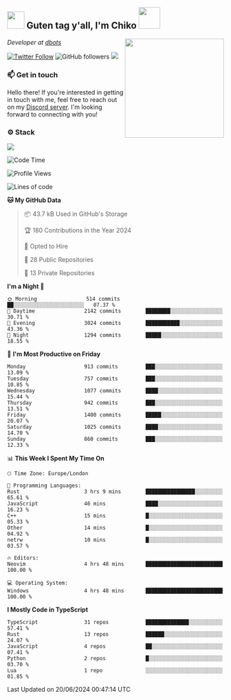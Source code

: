 <h2><img src="https://cdn.discordapp.com/emojis/1100181376730402906.gif?quality=lossless" width="40"> Guten tag y'all, I'm Chiko <img src="https://a.ppy.sh/15907233" width="50"></h2>
<a href="https://cataas.com"><img align='right' src="https://cataas.com/cat" width="230"></a>
<p><em>Developer at <a href="https://github.com/dbotsfun">dbots</a></em></p>

[![Twitter Follow](https://img.shields.io/twitter/follow/chikoxq?label=Follow)](https://twitter.com/intent/follow?screen_name=chikoxq)
![GitHub followers](https://img.shields.io/github/followers/chikof?label=Follow&style=social)
![](https://komarev.com/ghpvc/?username=chikof&color=blue)

### 📫 Get in touch
Hello there! If you're interested in getting in touch with me, feel free to reach out on my [Discord server](https://discord.gg/sejc7TnX6N). I'm looking forward to connecting with you!

### ⚙️ Stack
[![](https://skillicons.dev/icons?i=git,kubernetes,docker,js,ts,cloudflare,css,deno,express,graphql,html,mongodb,nestjs,py,react,apollo,bash,java,lua,nextjs,netlify,nodejs,ps,powershell,rust,neovim,tauri,sentry,postgres,tailwind,prisma,actix,workers)](https://skillicons.dev)

<!--START_SECTION:waka-->
![Code Time](http://img.shields.io/badge/Code%20Time-1%2C785%20hrs%202%20mins-blue)

![Profile Views](http://img.shields.io/badge/Profile%20Views-2-blue)

![Lines of code](https://img.shields.io/badge/From%20Hello%20World%20I%27ve%20Written-6.3%20million%20lines%20of%20code-blue)

**🐱 My GitHub Data** 

> 📦 43.7 kB Used in GitHub's Storage 
 > 
> 🏆 180 Contributions in the Year 2024
 > 
> 💼 Opted to Hire
 > 
> 📜 28 Public Repositories 
 > 
> 🔑 13 Private Repositories 
 > 
**I'm a Night 🦉** 

```text
🌞 Morning                514 commits         ██░░░░░░░░░░░░░░░░░░░░░░░   07.37 % 
🌆 Daytime                2142 commits        ████████░░░░░░░░░░░░░░░░░   30.71 % 
🌃 Evening                3024 commits        ███████████░░░░░░░░░░░░░░   43.36 % 
🌙 Night                  1294 commits        █████░░░░░░░░░░░░░░░░░░░░   18.55 % 
```
📅 **I'm Most Productive on Friday** 

```text
Monday                   913 commits         ███░░░░░░░░░░░░░░░░░░░░░░   13.09 % 
Tuesday                  757 commits         ███░░░░░░░░░░░░░░░░░░░░░░   10.85 % 
Wednesday                1077 commits        ████░░░░░░░░░░░░░░░░░░░░░   15.44 % 
Thursday                 942 commits         ███░░░░░░░░░░░░░░░░░░░░░░   13.51 % 
Friday                   1400 commits        █████░░░░░░░░░░░░░░░░░░░░   20.07 % 
Saturday                 1025 commits        ████░░░░░░░░░░░░░░░░░░░░░   14.70 % 
Sunday                   860 commits         ███░░░░░░░░░░░░░░░░░░░░░░   12.33 % 
```


📊 **This Week I Spent My Time On** 

```text
🕑︎ Time Zone: Europe/London

💬 Programming Languages: 
Rust                     3 hrs 9 mins        ████████████████░░░░░░░░░   65.61 % 
JavaScript               46 mins             ████░░░░░░░░░░░░░░░░░░░░░   16.23 % 
C++                      15 mins             █░░░░░░░░░░░░░░░░░░░░░░░░   05.33 % 
Other                    14 mins             █░░░░░░░░░░░░░░░░░░░░░░░░   04.92 % 
netrw                    10 mins             █░░░░░░░░░░░░░░░░░░░░░░░░   03.57 % 

🔥 Editors: 
Neovim                   4 hrs 48 mins       █████████████████████████   100.00 % 

💻 Operating System: 
Windows                  4 hrs 48 mins       █████████████████████████   100.00 % 
```

**I Mostly Code in TypeScript** 

```text
TypeScript               31 repos            ██████████████░░░░░░░░░░░   57.41 % 
Rust                     13 repos            ██████░░░░░░░░░░░░░░░░░░░   24.07 % 
JavaScript               4 repos             ██░░░░░░░░░░░░░░░░░░░░░░░   07.41 % 
Python                   2 repos             █░░░░░░░░░░░░░░░░░░░░░░░░   03.70 % 
Lua                      1 repo              ░░░░░░░░░░░░░░░░░░░░░░░░░   01.85 % 
```




 Last Updated on 20/06/2024 00:47:14 UTC
<!--END_SECTION:waka-->


<!--
<p align="center">
     <a href="https://discord.gg/HhybNhchcC"><img src="https://invidget.switchblade.xyz/sejc7TnX6N" align="center" ><a>
</p> 
-->
